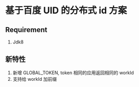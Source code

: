 # 基于百度 UID 的分布式 id 方案

## Requirement

1. Jdk8

## 新特性

1. 新增 GLOBAL_TOKEN, token 相同的应用返回相同的 workId
2. 支持给 workId 加前缀